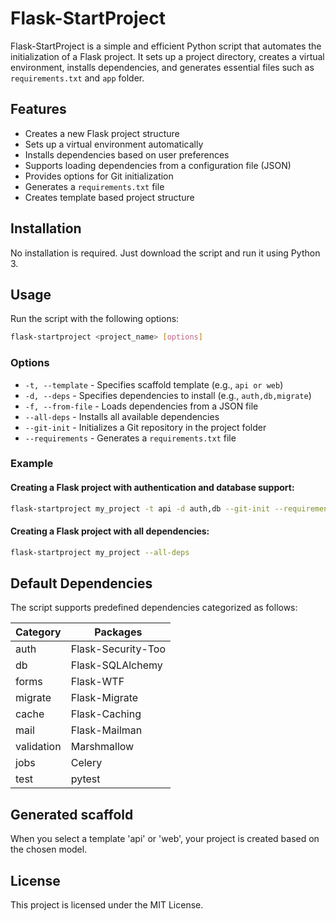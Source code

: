 # Flask-StartProject

Flask-StartProject is a simple and efficient Python script that automates the initialization of a Flask project. It sets up a project directory, creates a virtual environment, installs dependencies, and generates essential files such as `requirements.txt` and `app` folder.

## Features
- Creates a new Flask project structure
- Sets up a virtual environment automatically
- Installs dependencies based on user preferences
- Supports loading dependencies from a configuration file (JSON)
- Provides options for Git initialization
- Generates a `requirements.txt` file
- Creates template based project structure

## Installation
No installation is required. Just download the script and run it using Python 3.

## Usage
Run the script with the following options:

```sh
flask-startproject <project_name> [options]
```

### Options
- `-t, --template` - Specifies scaffold template (e.g., `api or web`)
- `-d, --deps` - Specifies dependencies to install (e.g., `auth,db,migrate`)
- `-f, --from-file` - Loads dependencies from a JSON file
- `--all-deps` - Installs all available dependencies
- `--git-init` - Initializes a Git repository in the project folder
- `--requirements` - Generates a `requirements.txt` file

### Example
#### Creating a Flask project with authentication and database support:
```sh
flask-startproject my_project -t api -d auth,db --git-init --requirements
```

#### Creating a Flask project with all dependencies:
```sh
flask-startproject my_project --all-deps
```

## Default Dependencies

The script supports predefined dependencies categorized as follows:

| Category   | Packages |
|------------|------------------------------------------------|
| auth       | Flask-Security-Too                            |
| db         | Flask-SQLAlchemy                              |
| forms      | Flask-WTF                                     |
| migrate    | Flask-Migrate                                 |
| cache      | Flask-Caching                                 |
| mail       | Flask-Mailman                                 |
| validation | Marshmallow                                   |
| jobs       | Celery                                        |
| test       | pytest                                        |

## Generated scaffold

When you select a template 'api' or 'web', your project is created based on the chosen model.

## License
This project is licensed under the MIT License.